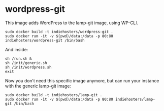 # wordpress-git

This image adds WordPress to the lamp-git image, using WP-CLI.

````
sudo docker build -t indiehosters/wordpress-git .
sudo docker run -it -v $(pwd)/data:/data -p 80:80 indiehosters/wordpress-git /bin/bash
````

And inside:

````
sh /run.sh &
sh /init/generic.sh
sh /init/wordpress.sh
exit
````

Now you don't need this specific image anymore, but can run your instance with the generic lamp-git image:

````
sudo docker build -t indiehosters/lamp-git .
sudo docker run -it -v $(pwd)/data:/data -p 80:80 indiehosters/lamp-git /bin/bash
````
